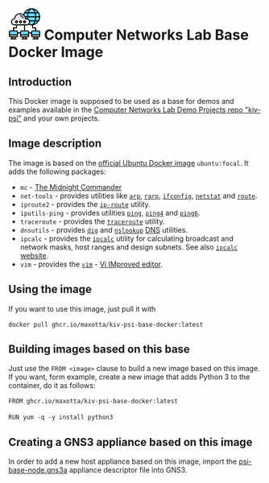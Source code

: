 # ![PSI Logo](images/icon-64-net.png) Computer Networks Lab Base Docker Image

## Introduction

This Docker image is supposed to be used as a base for demos and examples available in the [Computer Networks Lab Demo Projects repo "kiv-psi"](https://github.com/maxotta/kiv-psi) and your own projects.

## Image description

The image is based on the [official Ubuntu Docker image](https://hub.docker.com/_/ubuntu) `ubuntu:focal`.
It adds the following packages:
* `mc` - [The Midnight Commander](https://en.wikipedia.org/wiki/Midnight_Commander)
* `net-tools` - provides utilities like [`arp`](http://manpages.ubuntu.com/manpages/focal/en/man8/arp.8.html), [`rarp`](http://manpages.ubuntu.com/manpages/focal/en/man8/rarp.8.html), [`ifconfig`](http://manpages.ubuntu.com/manpages/focal/en/man8/ifconfig.8.html), [`netstat`](http://manpages.ubuntu.com/manpages/focal/en/man8/netstat.8.html) and [`route`](http://manpages.ubuntu.com/manpages/focal/en/man8/route.8.html).
* `iproute2` - provides the [`ip-route`](http://manpages.ubuntu.com/manpages/focal/en/man8/ip-route.8.html) utility.
* `iputils-ping` - provides utilities [`ping`](http://manpages.ubuntu.com/manpages/focal/en/man8/ping.8.html), [`ping4`](http://manpages.ubuntu.com/manpages/focal/en/man8/ping4.8.html) and [`ping6`](http://manpages.ubuntu.com/manpages/focal/en/man8/ping6.8.html).
* `traceroute` - provides the [`traceroute`](http://manpages.ubuntu.com/manpages/focal/en/man1/traceroute.db.1.html) utility.
* `dnsutils` - provides [`dig`](http://manpages.ubuntu.com/manpages/focal/en/man1/dig.1.html) and [`nslookup`](http://manpages.ubuntu.com/manpages/focal/en/man1/nslookup.1.html) [DNS](https://en.wikipedia.org/wiki/Domain_Name_System) utilities.
* `ipcalc` - provides the [`ipcalc`](http://manpages.ubuntu.com/manpages/focal/en/man1/ipcalc.1.html) utility for calculating broadcast and network masks, host ranges and design subnets. See also [`ipcalc` website](http://jodies.de/ipcalc).
* `vim` - provides the [`vim`](http://manpages.ubuntu.com/manpages/focal/en/man1/vim.1.html) - [Vi IMproved editor](https://en.wikipedia.org/wiki/Vim_(text_editor)).

## Using the image

If you want to use this image, just pull it with
```
docker pull ghcr.io/maxotta/kiv-psi-base-docker:latest
```

## Building images based on this base

Just use the `FROM <image>` clause to build a new image based on this image. If you want, form example, create a new image that adds Python 3 to the container, do it as follows:

```
FROM ghcr.io/maxotta/kiv-psi-base-docker:latest

RUN yum -q -y install python3
```

## Creating a GNS3 appliance based on this image

In order to add a new host appliance based on this image, import the [psi-base-node.gns3a](psi-base-node.gns3a) appliance descriptor file into GNS3.